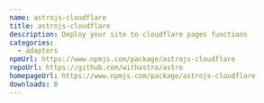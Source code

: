 ```yaml
---
name: astrojs-cloudflare
title: astrojs-cloudflare
description: Deploy your site to cloudflare pages functions
categories:
  - adapters
npmUrl: https://www.npmjs.com/package/astrojs-cloudflare
repoUrl: https://github.com/withastro/astro
homepageUrl: https://www.npmjs.com/package/astrojs-cloudflare
downloads: 8
---
```

